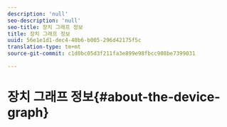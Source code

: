```yaml
---
description: 'null'
seo-description: 'null'
seo-title: 장치 그래프 정보
title: 장치 그래프 정보
uuid: 56e1e1d1-dec4-40b6-b005-296d42175f5c
translation-type: tm+mt
source-git-commit: c1d0bc05d3f211fa3e899e98fbcc908be7399031

---
```



# 장치 그래프 정보{#about-the-device-graph}

